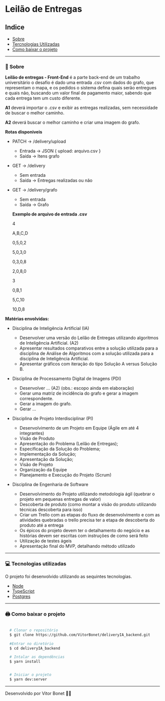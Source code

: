 # Leilão de Entregas

## Indice

  - [Sobre](#-sobre)
  - [Tercnologias Utilizadas](#-tecnologias-utilizadas)
  - [Como baixar o projeto](#-como-baixer-o-projeto)

---

### 📜 Sobre

  **Leilão de entregas - Front-End** é a parte back-end de um trabalho universitário o desafio é dado uma entrada .csv com dados do grafo, que representam o mapa, e os pedidos o sistema defina quais serão entregues e quais não, buscando um valor final de pagamento maior, sabendo que cada entrega tem um custo diferente.

  **A1** deverá importar o .csv e exibir as entregas realizadas, sem necessidade de buscar o melhor caminho.

  **A2** deverá buscar o melhor caminho e criar uma imagem do grafo.

  **Rotas disponiveis**
  - PATCH -> /delivery/upload
    - Entrada -> JSON { upload: arquivo.csv }
    - Saída -> Itens grafo

  - GET -> /delivery
    - Sem entrada
    - Saída -> Entregas realizadas ou não

  - GET -> /delivery/grafo
    - Sem entrada
    - Saída -> Grafo

    **Exemplo de arquivo de entrada .csv**

    4

    A,B,C,D

    0,5,0,2

    5,0,3,0

    0,3,0,8

    2,0,8,0

    3

    0,B,1

    5,C,10

    10,D,8

  **Matérias envolvidas:**
   - Disciplina de Inteligência Artificial (IA)
      - Desenvolver uma versão do Leilão de Entregas utilizando algoritmos de Inteligência Artificial. (A2)
      - Apresentar resultados comparativos entre a solução utilizada para a disciplina de Análise de Algoritmos com a solução utilizada para a disciplina de Inteligência Artificial.
      - Apresentar gráficos com iteração do tipo Solução A versus Solução B.

  - Disciplina de Processamento Digital de Imagens (PDI)
    - Desenvolver ... (A2) (obs.: escopo ainda em elaboração)
    - Gerar uma matriz de incidência do grafo e gerar a imagem correspondente.
    - Gerar a imagem do grafo.
    - Gerar ...

  - Disciplina de Projeto Interdisciplinar (PI)
    - Desenvolvimento de um Projeto em Equipe (Ágile em até 4 integrantes)
    - Visão de Produto
    - Apresentação do Problema (Leilão de Entregas);
    - Especificação da Solução do Problema;
    - Implementação da Solução;
    - Apresentação da Solução;
    - Visão de Projeto
    - Organização da Equipe
    - Planejamento e Execução do Projeto (Scrum)

  - Disciplina de Engenharia de Software
    - Desenvolvimento do Projeto utilizando metodologia ágil (quebrar o projeto em pequenas entregas de valor)
    - Descoberta de produto (como montar a visão do produto utilizando técnicas descoberta para isso)
    - Criar um Trello com as etapas do fluxo de desenvolvimento  e com as atividades quebradas o trello precisa ter a etapa de descoberta do produto até a entrega
    - Os épicos do projeto devem ter o detalhamento do negócio e as histórias devem ser escritas com instruções de como será feito
    - Utilização de testes ágeis
    - Apresentação final do MVP, detalhando método utilizado

---

  ### 💻 Tecnologias utilizadas

  O projeto foi desenvolvido utilizando as sequintes tecnologias.

  - [Node](https://nodejs.org/en/)
  - [TypeScript](https://www.typescriptlang.org/)
  - [Postgres](https://www.postgresql.org/)


---
  ### 🖨 Como baixar o projeto

  ```bash

    # Clonar o repositório
    $ git clone https://github.com/VitorBonet/deliveryIA_backend.git

    #Entrar no diretório
    $ cd deliveryIA_backend

    # Intalar as dependências
    $ yarn install


    # Iniciar o projeto
    $ yarn dev:server
  ```
---

Desenvolvido por Vitor Bonet 🏄‍♂️
